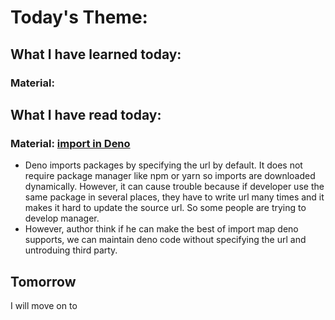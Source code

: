 # Today's Theme: 

## What I have learned today:

### Material: []()
    
## What I have read today:
### Material: [import in Deno](https://blog.leko.jp/post/package-management-in-deno-with-import-map/)
- Deno imports packages by specifying the url by default. It does not require package manager like npm or yarn so imports are downloaded dynamically. However, it can cause trouble because if developer use the same package in several places, they have to write url many times and it makes it hard to update the source url. So some people are trying to develop manager.
- However, author think if he can make the best of import map deno supports, we can maintain deno code without specifying the url and untroduing third party.

## Tomorrow
I will move on to []()
